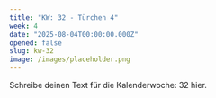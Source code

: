 ```yaml
---
title: "KW: 32 - Türchen 4"
week: 4
date: "2025-08-04T00:00:00.000Z"
opened: false
slug: kw-32
image: /images/placeholder.png
---
```


Schreibe deinen Text für die Kalenderwoche: 32 hier.
